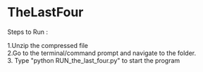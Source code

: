 # TheLastFour
Steps to Run :

1.Unzip the compressed file <br/>
2.Go to the terminal/command prompt and navigate to the folder.<br/>
3. Type "python RUN_the_last_four.py" to start the program
